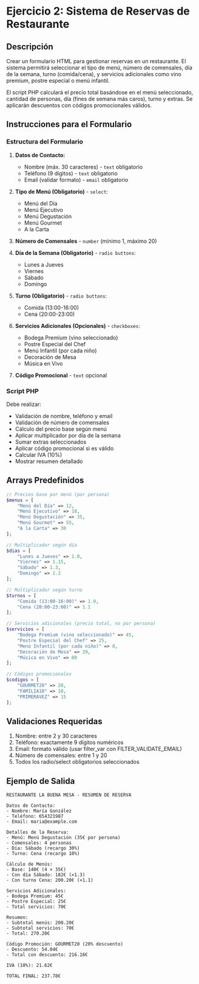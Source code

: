 # Ejercicio 2: Sistema de Reservas de Restaurante

## Descripción

Crear un formulario HTML para gestionar reservas en un restaurante. El sistema permitirá seleccionar el tipo de menú, número de comensales, día de la semana, turno (comida/cena), y servicios adicionales como vino premium, postre especial o menú infantil.

El script PHP calculará el precio total basándose en el menú seleccionado, cantidad de personas, día (fines de semana más caros), turno y extras. Se aplicarán descuentos con códigos promocionales válidos.

## Instrucciones para el Formulario

### Estructura del Formulario

1. **Datos de Contacto:**
   - Nombre (máx. 30 caracteres) - `text` obligatorio
   - Teléfono (9 dígitos) - `text` obligatorio
   - Email (validar formato) - `email` obligatorio

2. **Tipo de Menú (Obligatorio)** - `select`:
   - Menú del Día
   - Menú Ejecutivo
   - Menú Degustación
   - Menú Gourmet
   - A la Carta

3. **Número de Comensales** - `number` (mínimo 1, máximo 20)

4. **Día de la Semana (Obligatorio)** - `radio buttons`:
   - Lunes a Jueves
   - Viernes
   - Sábado
   - Domingo

5. **Turno (Obligatorio)** - `radio buttons`:
   - Comida (13:00-16:00)
   - Cena (20:00-23:00)

6. **Servicios Adicionales (Opcionales)** - `checkboxes`:
   - Bodega Premium (vino seleccionado)
   - Postre Especial del Chef
   - Menú Infantil (por cada niño)
   - Decoración de Mesa
   - Música en Vivo

7. **Código Promocional** - `text` opcional

### Script PHP

Debe realizar:
- Validación de nombre, teléfono y email
- Validación de número de comensales
- Cálculo del precio base según menú
- Aplicar multiplicador por día de la semana
- Sumar extras seleccionados
- Aplicar código promocional si es válido
- Calcular IVA (10%)
- Mostrar resumen detallado

## Arrays Predefinidos

```php
// Precios base por menú (por persona)
$menus = [
    "Menú del Día" => 12,
    "Menú Ejecutivo" => 18,
    "Menú Degustación" => 35,
    "Menú Gourmet" => 55,
    "A la Carta" => 30
];

// Multiplicador según día
$dias = [
    "Lunes a Jueves" => 1.0,
    "Viernes" => 1.15,
    "Sábado" => 1.3,
    "Domingo" => 1.2
];

// Multiplicador según turno
$turnos = [
    "Comida (13:00-16:00)" => 1.0,
    "Cena (20:00-23:00)" => 1.1
];

// Servicios adicionales (precio total, no por persona)
$servicios = [
    "Bodega Premium (vino seleccionado)" => 45,
    "Postre Especial del Chef" => 25,
    "Menú Infantil (por cada niño)" => 8,
    "Decoración de Mesa" => 20,
    "Música en Vivo" => 80
];

// Códigos promocionales
$codigos = [
    "GOURMET20" => 20,
    "FAMILIA10" => 10,
    "PRIMERAVEZ" => 15
];
```

## Validaciones Requeridas

1. Nombre: entre 2 y 30 caracteres
2. Teléfono: exactamente 9 dígitos numéricos
3. Email: formato válido (usar filter_var con FILTER_VALIDATE_EMAIL)
4. Número de comensales: entre 1 y 20
5. Todos los radio/select obligatorios seleccionados

## Ejemplo de Salida

```
RESTAURANTE LA BUENA MESA - RESUMEN DE RESERVA

Datos de Contacto:
- Nombre: María González
- Teléfono: 654321987
- Email: maria@example.com

Detalles de la Reserva:
- Menú: Menú Degustación (35€ por persona)
- Comensales: 4 personas
- Día: Sábado (recargo 30%)
- Turno: Cena (recargo 10%)

Cálculo de Menús:
- Base: 140€ (4 × 35€)
- Con día Sábado: 182€ (×1.3)
- Con turno Cena: 200.20€ (×1.1)

Servicios Adicionales:
- Bodega Premium: 45€
- Postre Especial: 25€
- Total servicios: 70€

Resumen:
- Subtotal menús: 200.20€
- Subtotal servicios: 70€
- Total: 270.20€

Código Promoción: GOURMET20 (20% descuento)
- Descuento: 54.04€
- Total con descuento: 216.16€

IVA (10%): 21.62€

TOTAL FINAL: 237.78€
```
